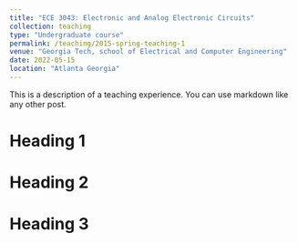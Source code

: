 ```yaml
---
title: "ECE 3043: Electronic and Analog Electronic Circuits"
collection: teaching
type: "Undergraduate course"
permalink: /teaching/2015-spring-teaching-1
venue: "Georgia Tech, school of Electrical and Computer Engineering"
date: 2022-05-15
location: "Atlanta Georgia"
---
```


This is a description of a teaching experience. You can use markdown like any other post.

Heading 1
======

Heading 2
======

Heading 3
======

